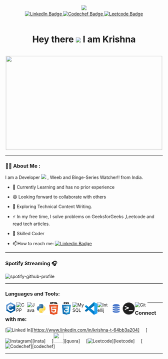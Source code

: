 <div id="header" align="center">
  <img src="https://media.giphy.com/media/M9gbBd9nbDrOTu1Mqx/giphy.gif" width="100"/>
  <div id="badges">
    <a href="https://www.linkedin.com/in/krishna-t-64bb3a204">
      <img src="https://img.shields.io/badge/LinkedIn-blue?style=for-the-badge&logo=linkedin&logoColor=white" alt="LinkedIn Badge"/>
    </a>
    <a href="https://www.codechef.com/users/krishna5503">
      <img src="https://img.shields.io/badge/CodeChef-%23964B00.svg?style=for-the-badge&logo=CodeChef&logoColor=white" alt="Codechef Badge"/>
    </a>
       <a href="https://leetcode.com/Krishna_cs20/">
      <img src="https://img.shields.io/badge/LeetCode-000000?style=for-the-badge&logo=LeetCode&logoColor=#d16c06" alt="Leetcode Badge"/>
    </a>
  </div>
  <img src="https://komarev.com/ghpvc/?username=Krishnacoder528&style=flat-square&color=blue" alt=""/>
  <h1>
    Hey there
    <img src="https://media.giphy.com/media/hvRJCLFzcasrR4ia7z/giphy.gif" width="30px"/>
    I am Krishna
  </h1>
  </div>
  <br>
  <div align="center">
  <img src="https://media.giphy.com/media/dWesBcTLavkZuG35MI/giphy.gif" width="500" height="300"/>
  </div>
  
---
  ### 👨‍💻 About Me :
I am a  Developer <img src="https://media.giphy.com/media/WUlplcMpOCEmTGBtBW/giphy.gif" width="30"> , Weeb and Binge-Series Watcher!! from India.
- :telescope: Currently Learning and has no prior experience

- 😄 Looking forward to collaborate with others

- :seedling: Exploring Technical Content Writing.

- :zap: In my free time, I solve problems on GeeksforGeeks ,Leetcode and read tech articles.

- 🥇 Skilled  Coder

- :mailbox:How to reach me: [![Linkedin Badge](https://img.shields.io/badge/-krishna-blue?style=flat&logo=Linkedin&logoColor=white)](https://www.linkedin.com/in/krishna-t-64bb3a204)


---

### Spotify Streaming 🎧
![spotify-github-profile](https://spotify-github-profile.vercel.app/api/view?uid=31i6kun2dwsyhtfrs3dtexobf5vy&cover_image=true&theme=novatorem)
<br>

---

### Languages and Tools:
<div> 
<img align="left" alt="C" width="35px" src="https://github.com/devicons/devicon/blob/master/icons/c/c-original.svg" />
<img align="left" alt="CPP" width="35px" src="https://github.com/PremApk/PremApk/blob/main/imgs/c.svg" />
<img align="left" alt="Java" width="25px" src="https://github.com/PremApk/PremApk/blob/main/imgs/jee.svg" />
<img align="left" alt="Python" width="40px" src="https://raw.githubusercontent.com/github/explore/80688e429a7d4ef2fca1e82350fe8e3517d3494d/topics/python/python.png" />
<img align="left" alt="HTML" width="40px" src="https://raw.githubusercontent.com/github/explore/80688e429a7d4ef2fca1e82350fe8e3517d3494d/topics/html/html.png" />
<img align="left" alt="CSS3" width="40px" src="https://raw.githubusercontent.com/github/explore/80688e429a7d4ef2fca1e82350fe8e3517d3494d/topics/css/css.png" />
<img align="left" alt="MySQL" width="40px" src="https://github.com/PremApk/PremApk/blob/main/imgs/mysql-6.svg" />
 <img align="left" alt="Visual Studio Code" width="40px" src="https://raw.githubusercontent.com/github/explore/80688e429a7d4ef2fca1e82350fe8e3517d3494d/topics/visual-studio-code/visual-studio-code.png" />
  <img align="left" alt="Intellij" width="40px" src="https://github.com/PremApk/PremApk/blob/main/imgs/intellij-idea.svg" />
  <img align="left" alt="SQL" width="40px" src="https://raw.githubusercontent.com/github/explore/80688e429a7d4ef2fca1e82350fe8e3517d3494d/topics/sql/sql.png" />
  <img align="left" alt="Terminal" width="40px" src="https://raw.githubusercontent.com/github/explore/80688e429a7d4ef2fca1e82350fe8e3517d3494d/topics/terminal/terminal.png" />
  <img align="left" alt="Git" width="40px" src="https://github.com/PremApk/PremApk/blob/main/imgs/git.svg" /> 
  </div>
  
---

### Connect with me:

<div>

[<img height="32" width="32" alt="Linked In" src="https://github.com/PremApk/PremApk/blob/main/imgs/linkedin.svg" />][https://www.linkedin.com/in/krishna-t-64bb3a204] &nbsp; &nbsp;
[<img height="32" width="32" alt="Instagram" src="https://github.com/PremApk/PremApk/blob/main/imgs/instagram.svg" />][insta] &nbsp; &nbsp;
[<img height="32" width="32" alt="" src="https://github.com/PremApk/PremApk/blob/main/imgs/quora.svg"/>][quora] &nbsp; &nbsp;
[<img height="32" width="32" alt="Leetcode" src="https://github.com/PremApk/PremApk/blob/main/imgs/hackerrank.svg"/>][leetcode] &nbsp; &nbsp;
[<img height="32" width="32" alt="Codechef" src="https://raw.githubusercontent.com/PremApk/PremApk/main/imgs/Logo.ico"/>][codechef] &nbsp; &nbsp;

</div>

---
 
